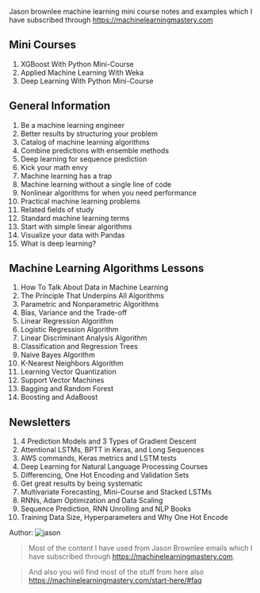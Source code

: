 
Jason brownlee machine learning mini course notes and examples which I have subscribed through https://machinelearningmastery.com

## Mini Courses
1. XGBoost With Python Mini-Course
2. Applied Machine Learning With Weka
3. Deep Learning With Python Mini-Course

## General Information
1. Be a machine learning engineer
2. Better results by structuring your problem
3. Catalog of machine learning algorithms
4. Combine predictions with ensemble methods
5. Deep learning for sequence prediction
6. Kick your math envy
7. Machine learning has a trap
8. Machine learning without a single line of code
9. Nonlinear algorithms for when you need performance
10. Practical machine learning problems
11. Related fields of study
12. Standard machine learning terms
13. Start with simple linear algorithms
14. Visualize your data with Pandas
15. What is deep learning?

## Machine Learning Algorithms Lessons
1. How To Talk About Data in Machine Learning
2. The Principle That Underpins All Algorithms
3. Parametric and Nonparametric Algorithms
4. Bias, Variance and the Trade-off
5. Linear Regression Algorithm
6. Logistic Regression Algorithm
7. Linear Discriminant Analysis Algorithm
8. Classification and Regression Trees
9. Naive Bayes Algorithm
10. K-Nearest Neighbors Algorithm
11. Learning Vector Quantization
12. Support Vector Machines
13. Bagging and Random Forest
14. Boosting and AdaBoost

## Newsletters
1. 4 Prediction Models and 3 Types of Gradient Descent
2. Attentional LSTMs, BPTT in Keras, and Long Sequences
3. AWS commands, Keras metrics and LSTM tests
4. Deep Learning for Natural Language Processing Courses
5. Differencing, One Hot Encoding and Validation Sets
6. Get great results by being systematic
7. Multivariate Forecasting, Mini-Course and Stacked LSTMs
8. RNNs, Adam Optimization and Data Scaling
9. Sequence Prediction, RNN Unrolling and NLP Books
10. Training Data Size, Hyperparameters and Why One Hot Encode

Author: 
![jason](https://3qeqpr26caki16dnhd19sv6by6v-wpengine.netdna-ssl.com/wp-content/uploads/2013/11/jason_brownlee-221x300.jpg)

> Most of the content I have used from Jason Brownlee emails which I have subscribed through https://machinelearningmastery.com.

> And also you will find most of the stuff from here also https://machinelearningmastery.com/start-here/#faq
